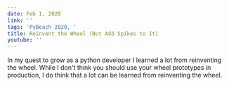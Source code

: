 ```yaml
---
date: Feb 1, 2020
link: ''
tags: 'PyBeach 2020, '
title: Reinvent the Wheel (But Add Spikes to It)
youtube: ''
---
```


In my quest to grow as a python developer I learned a lot from reinventing the wheel. While I don't think you should use your wheel prototypes in production, I do think that a lot can be learned from reinventing the wheel.